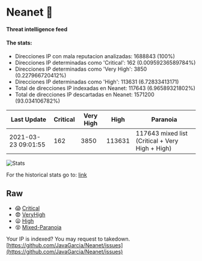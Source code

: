 # Neanet :hocho:
#### Threat intelligence feed
#### The stats:

- Direcciones IP con mala reputacion analizadas: 1688843 (100%)
- Direcciones IP determinadas como 'Critical':  162 (0.00959236589784%)
- Direcciones IP determinadas como 'Very High':  3850 (0.227966720412%)
- Direcciones IP determinadas como 'High':  113631 (6.72833413171)
- Total de direcciones IP indexadas en Neanet:  117643 (6.96589321802%)
- Total de direcciones IP descartadas en Neanet:  1571200 (93.034106782%)

| Last Update | Critical | Very High | High | Paranoia |
| --- | --- | --- | --- | --- |
| 2021-03-23 09:01:55 | 162 | 3850 | 113631 | 117643 mixed list (Critical + Very High + High)|

![Stats](https://docs.google.com/spreadsheets/d/e/2PACX-1vSnaNMIXVabIpDJjufMlzH7poXnshF3mgd8Is1g9ytUEzVsP5my4Trn8f-xkoLLQ38xpL3HtmUexLo6/pubchart?oid=501124687&format=image)

For the historical stats go to: [link](/stats.csv)
## Raw
- :scream: [Critical](https://raw.githubusercontent.com/JavaGarcia/Neanet/master/blacklists/neanet_critical.txt)
- :fearful: [VeryHigh](https://raw.githubusercontent.com/JavaGarcia/Neanet/master/blacklists/neanet_veryHigh.txtt)
- :frowning: [High](https://raw.githubusercontent.com/JavaGarcia/Neanet/master/blacklists/neanet_high.txt)
- :dizzy_face: [Mixed-Paranoia](https://raw.githubusercontent.com/JavaGarcia/Neanet/master/blacklists/neanet_all.txt)


Your IP is indexed? You may request to takedown. [https://github.com/JavaGarcia/Neanet/issues](https://github.com/JavaGarcia/Neanet/issues)













































































































































































































































































































































































































































































































































































































































































































































































































































































































































































































































































































































































































































































































































































































































































































































































































































































































































































































































































































































































































































































































































































































































































































































































































































































































































































































































































































































































































































































































































































































































































































































































































































































































































































































































































































































































































































































































































































































































































































































































































































































































































































































































































































































































































































































































































































































































































































































































































































































































































































































































































































































































































































































